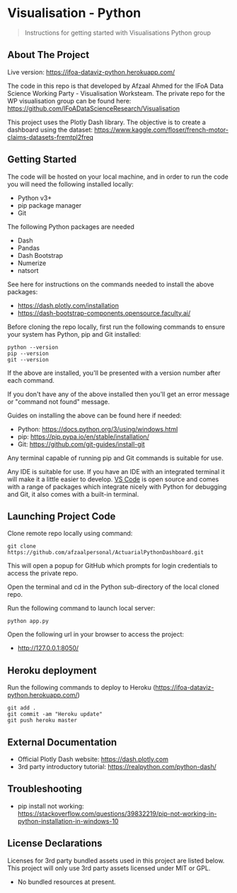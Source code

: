 # Visualisation - Python
> Instructions for getting started with Visualisations Python group

## About The Project

Live version: https://ifoa-dataviz-python.herokuapp.com/

The code in this repo is that developed by Afzaal Ahmed for the IFoA Data Science Working Party - Visualisation Worksteam. The private repo for the WP visualisation group can be found here: https://github.com/IFoADataScienceResearch/Visualisation

This project uses the Plotly Dash library. The objective is to create a dashboard using the dataset: https://www.kaggle.com/floser/french-motor-claims-datasets-fremtpl2freq

## Getting Started

The code will be hosted on your local machine, and in order to run the code you will need the following installed locally:

- Python v3+
- pip package manager
- Git

The following Python packages are needed

- Dash
- Pandas
- Dash Bootstrap
- Numerize
- natsort

See here for instructions on the commands needed to install the above packages:

- https://dash.plotly.com/installation
- https://dash-bootstrap-components.opensource.faculty.ai/

Before cloning the repo locally, first run the following commands to ensure your system has Python, pip and Git installed:

```
python --version
pip --version
git --version
```

If the above are installed, you'll be presented with a version number after each command.

If you don't have any of the above installed then you'll get an error message or "command not found" message.

Guides on installing the above can be found here if needed:

- Python: https://docs.python.org/3/using/windows.html
- pip: https://pip.pypa.io/en/stable/installation/
- Git: https://github.com/git-guides/install-git

Any terminal capable of running pip and Git commands is suitable for use.

Any IDE is suitable for use. If you have an IDE with an integrated terminal it will make it a little easier to develop. [VS Code](https://code.visualstudio.com/) is open source and comes with a range of packages which integrate nicely with Python for debugging and Git, it also comes with a built-in terminal.

## Launching Project Code

Clone remote repo locally using command:

```
git clone https://github.com/afzaalpersonal/ActuarialPythonDashboard.git
```

This will open a popup for GitHub which prompts for login credentials to access the private repo.

Open the terminal and cd in the Python sub-directory of the local cloned repo.

Run the following command to launch local server:

```
python app.py
```

Open the following url in your browser to access the project:

- http://127.0.0.1:8050/

## Heroku deployment

Run the following commands to deploy to Heroku (https://ifoa-dataviz-python.herokuapp.com/)

```
git add .
git commit -am "Heroku update"
git push heroku master
```

## External Documentation

- Official Plotly Dash website: https://dash.plotly.com
- 3rd party introductory tutorial: https://realpython.com/python-dash/

## Troubleshooting

- pip install not working: https://stackoverflow.com/questions/39832219/pip-not-working-in-python-installation-in-windows-10

## License Declarations

Licenses for 3rd party bundled assets used in this project are listed below. This project will only use 3rd party assets licensed under MIT or GPL.

- No bundled resources at present.
